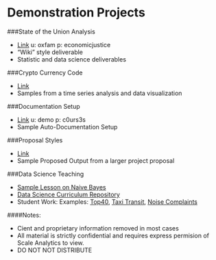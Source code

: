 # Demonstration Projects



###State of the Union Analysis
* [Link](http://scaleanalytics.com/client/oxfam/sotu/results/#!index.md) u: oxfam p: economicjustice
* “Wiki” style deliverable
* Statistic and data science deliverables

###Crypto Currency Code
* [Link](https://github.com/TeachingDataScience/project-demo/blob/master/C01_DEMO/C01_DEMO.md)
* Samples from a time series analysis and data visualization

###Documentation Setup
* [Link](http://scaleanalytics.com/client/demo/docs/) u: demo p: c0urs3s
* Sample Auto-Documentation Setup

###Proposal Styles
* [Link](http://scaleanalytics.com/client/bhrrc/svg/)
* Sample Proposed Output from a larger project proposal

###Data Science Teaching
* [Sample Lesson on Naive Bayes](https://github.com/TeachingDataScience/data-science-course/tree/forstudentviewing/12_Naive_Bayes)
* [Data Science Curriculum Repository](https://github.com/TeachingDataScience/data-science-course)
* Student Work: Examples: [Top40](http://nbviewer.ipython.org/github/lentzma/Billboard_Top_40/blob/master/DAT13FinalLentz.ipynb),  [Taxi Transit](http://nbviewer.ipython.org/github/josephsolway/GeneralAssembly/blob/master/DAT13-JSolway-UnitProject3.ipynb), [Noise Complaints](http://nbviewer.ipython.org/github/shirin0604/GA-Data-Science/blob/master/Final_Project_Clean_20141119.ipynb)



####Notes:

* Cient and proprietary information removed in most cases
* All material is strictly confidential and requires express permision of Scale Analytics to view.
* DO NOT NOT DISTRIBUTE
